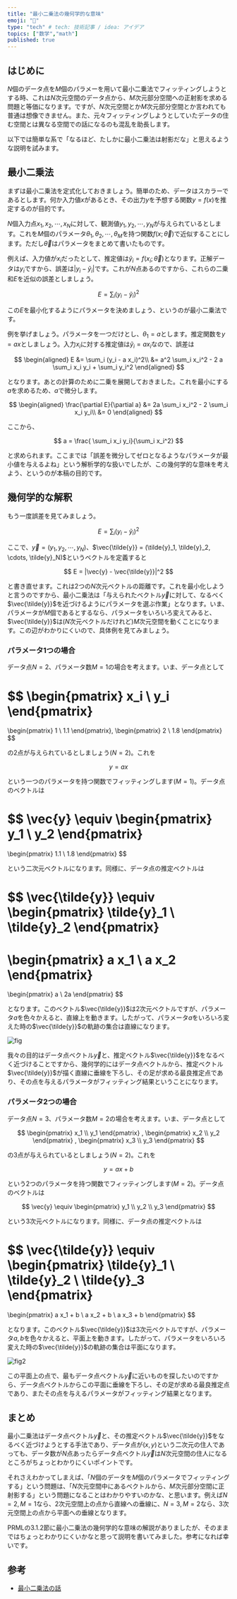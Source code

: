 ```yaml
---
title: "最小二乗法の幾何学的な意味"
emoji: "🤖"
type: "tech" # tech: 技術記事 / idea: アイデア
topics: ["数学","math"]
published: true
---
```


## はじめに

$N$個のデータ点を$M$個のパラメーを用いて最小二乗法でフィッティングしようとする時、これは$N$次元空間のデータ点から、$M$次元部分空間への正射影を求める問題と等価になります。ですが、$N$次元空間とか$M$次元部分空間とか言われても普通は想像できません。また、元々フィッティングしようとしていたデータの住む空間とは異なる空間での話になるのも混乱を助長します。

以下では簡単な系で「なるほど、たしかに最小二乗法は射影だな」と思えるような説明を試みます。

## 最小二乗法

まずは最小二乗法を定式化しておきましょう。簡単のため、データはスカラーであるとします。何か入力値$x$があるとき、その出力$y$を予想する関数$y = f(x)$を推定するのが目的です。

$N$個入力点$x_1, x_2, \cdots, x_N$に対して、観測値$y_1, y_2, \cdots, y_N$が与えられているとします。これを$M$個のパラメータ$\theta_1, \theta_2, \cdots, \theta_M$を持つ関数$f(x; \vec{\theta})$で近似することにします。ただし$\vec{\theta}$はパラメータをまとめて書いたものです。

例えば、入力値が$x_i$だったとして、推定値は$\tilde{y}_i = f(x_i; \vec{\theta})$となります。正解データは$y_i$ですから、誤差は$|y_i - \tilde{y}_i|$です。これが$N$点あるのですから、これらの二乗和$E$を近似の誤差としましょう。

$$
E = \sum_i (y_i - \tilde{y}_i)^2
$$

この$E$を最小化するようにパラメータを決めましょう、というのが最小二乗法です。

例を挙げましょう。パラメータを一つだけとし、$\theta_1 = a$とします。推定関数を$y = ax$としましょう。入力$x_i$に対する推定値は$\tilde{y}_i = a x_i$なので、誤差は

$$
\begin{aligned}
E &= \sum_i (y_i - a x_i)^2\\
&= a^2 \sum_i  x_i^2 - 2 a \sum_i x_i y_i + \sum_i y_i^2
\end{aligned}
$$

となります。あとの計算のために二乗を展開しておきました。これを最小にする$a$を求めるため、$a$で微分します。

$$
\begin{aligned}
\frac{\partial E}{\partial a} &=  2a \sum_i  x_i^2 - 2 \sum_i x_i y_i\\
&= 0
\end{aligned}
$$

ここから、

$$
a = \frac{ \sum_i x_i y_i}{\sum_i  x_i^2}
$$

と求められます。ここまでは「誤差を微分してゼロとなるようなパラメータが最小値を与えるよね」という解析学的な扱いでしたが、この幾何学的な意味を考えよう、というのが本稿の目的です。

## 幾何学的な解釈

もう一度誤差を見てみましょう。

$$
E = \sum_i (y_i - \tilde{y}_i)^2
$$

ここで、$\vec{y} = (y_1, y_2, \cdots, y_N)$、$\vec{\tilde{y}} = (\tilde{y}_1, \tilde{y}_2, \cdots, \tilde{y}_N)$というベクトルを定義すると

$$
E = |\vec{y} - \vec{\tilde{y}}|^2
$$

と書き直せます。これは2つの$N$次元ベクトルの距離です。これを最小化しようと言うのですから、最小二乗法は「与えられたベクトル$\vec{y}$に対して、なるべく$\vec{\tilde{y}}$を近づけるようにパラメータを選ぶ作業」となります。いま、パラメータが$M$個であるとするなら、パラメータをいろいろ変えてみると、$\vec{\tilde{y}}$は($N$次元ベクトルだけれど)$M$次元空間を動くことになります。この辺がわかりにくいので、具体例を見てみましょう。

### パラメータ1つの場合

データ点$N=2$、パラメータ数$M=1$の場合を考えます。いま、データ点として

$$
\begin{pmatrix}
x_i \\ y_i
\end{pmatrix}
=
\begin{pmatrix}
1 \\ 1.1
\end{pmatrix},
\begin{pmatrix}
2 \\ 1.8
\end{pmatrix}
$$

の2点が与えられているとしましょう($N=2$)。これを

$$
y = a x
$$

という一つのパラメータを持つ関数でフィッティングします($M=1$)。データ点のベクトルは

$$
\vec{y} \equiv
\begin{pmatrix}
y_1 \\ y_2
\end{pmatrix}
=
\begin{pmatrix}
1.1 \\ 1.8
\end{pmatrix}
$$

という二次元ベクトルになります。同様に、データ点の推定ベクトルは

$$
\vec{\tilde{y}} \equiv
\begin{pmatrix}
\tilde{y}_1 \\ \tilde{y}_2
\end{pmatrix}
=
\begin{pmatrix}
a x_1 \\ a x_2
\end{pmatrix}
=
\begin{pmatrix}
a \\ 2a
\end{pmatrix}
$$

となります。このベクトル$\vec{\tilde{y}}$は2次元ベクトルですが、パラメータ$a$を色々かえると、直線上を動きます。したがって、パラメータ$a$をいろいろ変えた時の$\vec{\tilde{y}}$の軌跡の集合は直線になります。

![fig](/images/least_squares_method2/param1.png)

我々の目的はデータ点ベクトル$\vec{y}$と、推定ベクトル$\vec{\tilde{y}}$をなるべく近づけることですから、幾何学的にはデータ点ベクトルから、推定ベクトル$\vec{\tilde{y}}$が描く直線に垂線を下ろし、その足が求める最良推定点であり、その点を与えるパラメータがフィッティング結果ということになります。

### パラメータ2つの場合

データ点$N=3$、パラメータ数$M=2$の場合を考えます。いま、データ点として

$$
\begin{pmatrix}
x_1 \\ y_1
\end{pmatrix}
,
\begin{pmatrix}
x_2 \\ y_2
\end{pmatrix}
,
\begin{pmatrix}
x_3 \\ y_3
\end{pmatrix}
$$

の3点が与えられているとしましょう($N=2$)。これを

$$
y = a x + b
$$

という2つのパラメータを持つ関数でフィッティングします($M=2$)。データ点のベクトルは

$$
\vec{y} \equiv
\begin{pmatrix}
y_1 \\ y_2 \\ y_3
\end{pmatrix}
$$

という3次元ベクトルになります。同様に、データ点の推定ベクトルは

$$
\vec{\tilde{y}} \equiv
\begin{pmatrix}
\tilde{y}_1 \\ \tilde{y}_2 \\ \tilde{y}_3 
\end{pmatrix}
=
\begin{pmatrix}
a x_1 + b \\ a x_2 + b \\ a x_3 + b
\end{pmatrix}
$$

となります。このベクトル$\vec{\tilde{y}}$は3次元ベクトルですが、パラメータ$a,b$を色々かえると、平面上を動きます。したがって、パラメータをいろいろ変えた時の$\vec{\tilde{y}}$の軌跡の集合は平面になります。

![fig2](/images/least_squares_method2/param2.png)

この平面上の点で、最もデータ点ベクトル$\vec{y}$に近いものを探したいのですから、データ点ベクトルからこの平面に垂線を下ろし、その足が求める最良推定点であり、またその点を与えるパラメータがフィッティング結果となります。

## まとめ

最小二乗法はデータ点ベクトル$\vec{y}$と、その推定ベクトル$\vec{\tilde{y}}$をなるべく近づけようとする手法であり、データ点が$(x, y)$という二次元の住人であっても、データ数が$N$点あったらデータ点ベクトル$\vec{y}$は$N$次元空間の住人になるところがちょっとわかりにくいポイントです。

それさえわかってしまえば、「$N$個のデータを$M$個のパラメータでフィッティングする」という問題は、「$N$次元空間中にあるベクトルから、$M$次元部分空間に正射影する」という問題になることはわかりやすいのかな、と思います。例えば$N=2, M=1$なら、2次元空間上の点から直線への垂線に、$N=3, M=2$なら、3次元空間上の点から平面への垂線となります。


PRMLの3.1.2節に最小二乗法の幾何学的な意味の解説がありましたが、そのままではちょっとわかりにくいかなと思って説明を書いてみました。参考になれば幸いです。

## 参考

* [最小二乗法の話](https://zenn.dev/kaityo256/articles/least_squares_method)
